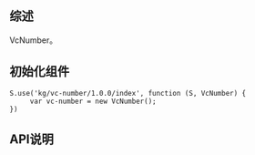 ## 综述

VcNumber。

## 初始化组件
		
    S.use('kg/vc-number/1.0.0/index', function (S, VcNumber) {
         var vc-number = new VcNumber();
    })

## API说明
